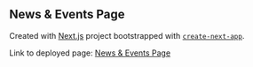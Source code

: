 ## News & Events Page

Created with [Next.js](https://nextjs.org) project bootstrapped with [`create-next-app`](https://nextjs.org/docs/app/api-reference/cli/create-next-app).

Link to deployed page: [News & Events Page](https://lumenai-three.vercel.app/articles)


